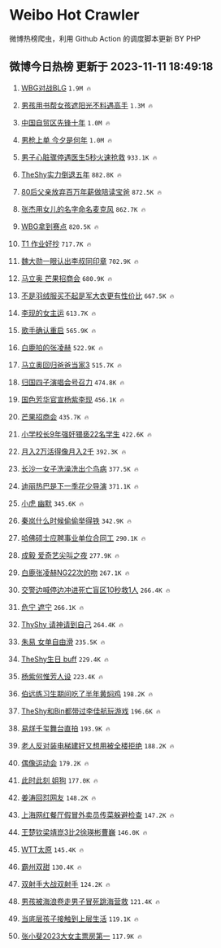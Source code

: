 # Weibo Hot Crawler 



微博热榜爬虫，利用 Github Action 的调度脚本更新 BY PHP 


## 微博今日热榜 更新于 2023-11-11 18:49:18 
1. [WBG对战BLG](https://s.weibo.com/weibo?q=%23WBG%E5%AF%B9%E6%88%98BLG%23&t=31&band_rank=1&Refer=top) `1.9M 🔥` 

1. [男孩用书帮女孩遮阳光不料遇高手](https://s.weibo.com/weibo?q=%23%E7%94%B7%E5%AD%A9%E7%94%A8%E4%B9%A6%E5%B8%AE%E5%A5%B3%E5%AD%A9%E9%81%AE%E9%98%B3%E5%85%89%E4%B8%8D%E6%96%99%E9%81%87%E9%AB%98%E6%89%8B%23&t=31&band_rank=2&Refer=top) `1.3M 🔥` 

1. [中国自贸区先锋十年](https://s.weibo.com/weibo?q=%23%E4%B8%AD%E5%9B%BD%E8%87%AA%E8%B4%B8%E5%8C%BA%E5%85%88%E9%94%8B%E5%8D%81%E5%B9%B4%23&t=31&band_rank=3&Refer=top) `1.0M 🔥` 

1. [男枪上单 今夕是何年](https://s.weibo.com/weibo?q=%E7%94%B7%E6%9E%AA%E4%B8%8A%E5%8D%95%20%E4%BB%8A%E5%A4%95%E6%98%AF%E4%BD%95%E5%B9%B4&t=31&band_rank=4&Refer=top) `1.0M 🔥` 

1. [男子心脏骤停遇医生5秒火速抢救](https://s.weibo.com/weibo?q=%23%E7%94%B7%E5%AD%90%E5%BF%83%E8%84%8F%E9%AA%A4%E5%81%9C%E9%81%87%E5%8C%BB%E7%94%9F5%E7%A7%92%E7%81%AB%E9%80%9F%E6%8A%A2%E6%95%91%23&t=31&band_rank=5&Refer=top) `933.1K 🔥` 

1. [TheShy实力倒退五年](https://s.weibo.com/weibo?q=%23TheShy%E5%AE%9E%E5%8A%9B%E5%80%92%E9%80%80%E4%BA%94%E5%B9%B4%23&t=31&band_rank=6&Refer=top) `882.8K 🔥` 

1. [80后父亲放弃百万年薪做陪读宝爸](https://s.weibo.com/weibo?q=%2380%E5%90%8E%E7%88%B6%E4%BA%B2%E6%94%BE%E5%BC%83%E7%99%BE%E4%B8%87%E5%B9%B4%E8%96%AA%E5%81%9A%E9%99%AA%E8%AF%BB%E5%AE%9D%E7%88%B8%23&t=31&band_rank=7&Refer=top) `872.5K 🔥` 

1. [张杰用女儿的名字命名麦克风](https://s.weibo.com/weibo?q=%23%E5%BC%A0%E6%9D%B0%E7%94%A8%E5%A5%B3%E5%84%BF%E7%9A%84%E5%90%8D%E5%AD%97%E5%91%BD%E5%90%8D%E9%BA%A6%E5%85%8B%E9%A3%8E%23&t=31&band_rank=8&Refer=top) `862.7K 🔥` 

1. [WBG拿到赛点](https://s.weibo.com/weibo?q=WBG%E6%8B%BF%E5%88%B0%E8%B5%9B%E7%82%B9&t=31&band_rank=9&Refer=top) `820.5K 🔥` 

1. [T1 作业好抄](https://s.weibo.com/weibo?q=T1%20%E4%BD%9C%E4%B8%9A%E5%A5%BD%E6%8A%84&t=31&band_rank=10&Refer=top) `717.7K 🔥` 

1. [魏大勋一眼认出李叔同印章](https://s.weibo.com/weibo?q=%23%E9%AD%8F%E5%A4%A7%E5%8B%8B%E4%B8%80%E7%9C%BC%E8%AE%A4%E5%87%BA%E6%9D%8E%E5%8F%94%E5%90%8C%E5%8D%B0%E7%AB%A0%23&t=31&band_rank=11&Refer=top) `702.9K 🔥` 

1. [马立奥 芒果招商会](https://s.weibo.com/weibo?q=%E9%A9%AC%E7%AB%8B%E5%A5%A5%20%E8%8A%92%E6%9E%9C%E6%8B%9B%E5%95%86%E4%BC%9A&t=31&band_rank=12&Refer=top) `680.9K 🔥` 

1. [不是羽绒服买不起是军大衣更有性价比](https://s.weibo.com/weibo?q=%23%E4%B8%8D%E6%98%AF%E7%BE%BD%E7%BB%92%E6%9C%8D%E4%B9%B0%E4%B8%8D%E8%B5%B7%E6%98%AF%E5%86%9B%E5%A4%A7%E8%A1%A3%E6%9B%B4%E6%9C%89%E6%80%A7%E4%BB%B7%E6%AF%94%23&t=31&band_rank=13&Refer=top) `667.5K 🔥` 

1. [李现的女主运](https://s.weibo.com/weibo?q=%23%E6%9D%8E%E7%8E%B0%E7%9A%84%E5%A5%B3%E4%B8%BB%E8%BF%90%23&t=31&band_rank=14&Refer=top) `613.7K 🔥` 

1. [歌手确认重启](https://s.weibo.com/weibo?q=%23%E6%AD%8C%E6%89%8B%E7%A1%AE%E8%AE%A4%E9%87%8D%E5%90%AF%23&t=31&band_rank=15&Refer=top) `565.9K 🔥` 

1. [白鹿拍的张凌赫](https://s.weibo.com/weibo?q=%23%E7%99%BD%E9%B9%BF%E6%8B%8D%E7%9A%84%E5%BC%A0%E5%87%8C%E8%B5%AB%23&t=31&band_rank=16&Refer=top) `522.9K 🔥` 

1. [马立奥回归爸爸当家3](https://s.weibo.com/weibo?q=%23%E9%A9%AC%E7%AB%8B%E5%A5%A5%E5%9B%9E%E5%BD%92%E7%88%B8%E7%88%B8%E5%BD%93%E5%AE%B63%23&t=31&band_rank=17&Refer=top) `515.7K 🔥` 

1. [归国四子演唱会号召力](https://s.weibo.com/weibo?q=%23%E5%BD%92%E5%9B%BD%E5%9B%9B%E5%AD%90%E6%BC%94%E5%94%B1%E4%BC%9A%E5%8F%B7%E5%8F%AC%E5%8A%9B%23&t=31&band_rank=18&Refer=top) `474.8K 🔥` 

1. [国色芳华官宣杨紫李现](https://s.weibo.com/weibo?q=%23%E5%9B%BD%E8%89%B2%E8%8A%B3%E5%8D%8E%E5%AE%98%E5%AE%A3%E6%9D%A8%E7%B4%AB%E6%9D%8E%E7%8E%B0%23&t=31&band_rank=19&Refer=top) `456.1K 🔥` 

1. [芒果招商会](https://s.weibo.com/weibo?q=%E8%8A%92%E6%9E%9C%E6%8B%9B%E5%95%86%E4%BC%9A&t=31&band_rank=20&Refer=top) `435.7K 🔥` 

1. [小学校长9年强奸猥亵22名学生](https://s.weibo.com/weibo?q=%23%E5%B0%8F%E5%AD%A6%E6%A0%A1%E9%95%BF9%E5%B9%B4%E5%BC%BA%E5%A5%B8%E7%8C%A5%E4%BA%B522%E5%90%8D%E5%AD%A6%E7%94%9F%23&t=31&band_rank=21&Refer=top) `422.6K 🔥` 

1. [月入2万活得像月入2千](https://s.weibo.com/weibo?q=%23%E6%9C%88%E5%85%A52%E4%B8%87%E6%B4%BB%E5%BE%97%E5%83%8F%E6%9C%88%E5%85%A52%E5%8D%83%23&t=31&band_rank=22&Refer=top) `392.3K 🔥` 

1. [长沙一女子洗澡洗出个鸟病](https://s.weibo.com/weibo?q=%23%E9%95%BF%E6%B2%99%E4%B8%80%E5%A5%B3%E5%AD%90%E6%B4%97%E6%BE%A1%E6%B4%97%E5%87%BA%E4%B8%AA%E9%B8%9F%E7%97%85%23&t=31&band_rank=23&Refer=top) `377.5K 🔥` 

1. [迪丽热巴是下一季花少导演](https://s.weibo.com/weibo?q=%23%E8%BF%AA%E4%B8%BD%E7%83%AD%E5%B7%B4%E6%98%AF%E4%B8%8B%E4%B8%80%E5%AD%A3%E8%8A%B1%E5%B0%91%E5%AF%BC%E6%BC%94%23&t=31&band_rank=24&Refer=top) `371.1K 🔥` 

1. [小虎 幽默](https://s.weibo.com/weibo?q=%E5%B0%8F%E8%99%8E%20%E5%B9%BD%E9%BB%98&t=31&band_rank=25&Refer=top) `345.6K 🔥` 

1. [秦岚什么时候偷偷举得铁](https://s.weibo.com/weibo?q=%23%E7%A7%A6%E5%B2%9A%E4%BB%80%E4%B9%88%E6%97%B6%E5%80%99%E5%81%B7%E5%81%B7%E4%B8%BE%E5%BE%97%E9%93%81%23&t=31&band_rank=26&Refer=top) `342.9K 🔥` 

1. [哈佛硕士应聘事业单位合同工](https://s.weibo.com/weibo?q=%23%E5%93%88%E4%BD%9B%E7%A1%95%E5%A3%AB%E5%BA%94%E8%81%98%E4%BA%8B%E4%B8%9A%E5%8D%95%E4%BD%8D%E5%90%88%E5%90%8C%E5%B7%A5%23&t=31&band_rank=27&Refer=top) `290.1K 🔥` 

1. [成毅 爱奇艺尖叫之夜](https://s.weibo.com/weibo?q=%E6%88%90%E6%AF%85%20%E7%88%B1%E5%A5%87%E8%89%BA%E5%B0%96%E5%8F%AB%E4%B9%8B%E5%A4%9C&t=31&band_rank=28&Refer=top) `277.9K 🔥` 

1. [白鹿张凌赫NG22次的吻](https://s.weibo.com/weibo?q=%23%E7%99%BD%E9%B9%BF%E5%BC%A0%E5%87%8C%E8%B5%ABNG22%E6%AC%A1%E7%9A%84%E5%90%BB%23&t=31&band_rank=29&Refer=top) `267.1K 🔥` 

1. [交警边喊停边冲进死亡盲区10秒救1人](https://s.weibo.com/weibo?q=%23%E4%BA%A4%E8%AD%A6%E8%BE%B9%E5%96%8A%E5%81%9C%E8%BE%B9%E5%86%B2%E8%BF%9B%E6%AD%BB%E4%BA%A1%E7%9B%B2%E5%8C%BA10%E7%A7%92%E6%95%911%E4%BA%BA%23&t=31&band_rank=30&Refer=top) `266.4K 🔥` 

1. [危宁 遮宁](https://s.weibo.com/weibo?q=%E5%8D%B1%E5%AE%81%20%E9%81%AE%E5%AE%81&t=31&band_rank=31&Refer=top) `266.1K 🔥` 

1. [ThyShy 请神请到自己](https://s.weibo.com/weibo?q=ThyShy%20%E8%AF%B7%E7%A5%9E%E8%AF%B7%E5%88%B0%E8%87%AA%E5%B7%B1&t=31&band_rank=32&Refer=top) `264.4K 🔥` 

1. [朱易 女单自由滑](https://s.weibo.com/weibo?q=%E6%9C%B1%E6%98%93%20%E5%A5%B3%E5%8D%95%E8%87%AA%E7%94%B1%E6%BB%91&t=31&band_rank=33&Refer=top) `235.5K 🔥` 

1. [TheShy生日 buff](https://s.weibo.com/weibo?q=TheShy%E7%94%9F%E6%97%A5%20buff&t=31&band_rank=34&Refer=top) `229.4K 🔥` 

1. [杨紫何惟芳人设](https://s.weibo.com/weibo?q=%23%E6%9D%A8%E7%B4%AB%E4%BD%95%E6%83%9F%E8%8A%B3%E4%BA%BA%E8%AE%BE%23&t=31&band_rank=35&Refer=top) `223.4K 🔥` 

1. [伯远练习生期间吃了半年黄焖鸡](https://s.weibo.com/weibo?q=%23%E4%BC%AF%E8%BF%9C%E7%BB%83%E4%B9%A0%E7%94%9F%E6%9C%9F%E9%97%B4%E5%90%83%E4%BA%86%E5%8D%8A%E5%B9%B4%E9%BB%84%E7%84%96%E9%B8%A1%23&t=31&band_rank=36&Refer=top) `198.2K 🔥` 

1. [TheShy和Bin都带过李佳航玩游戏](https://s.weibo.com/weibo?q=%23TheShy%E5%92%8CBin%E9%83%BD%E5%B8%A6%E8%BF%87%E6%9D%8E%E4%BD%B3%E8%88%AA%E7%8E%A9%E6%B8%B8%E6%88%8F%23&t=31&band_rank=37&Refer=top) `196.6K 🔥` 

1. [易烊千玺舞台直拍](https://s.weibo.com/weibo?q=%E6%98%93%E7%83%8A%E5%8D%83%E7%8E%BA%E8%88%9E%E5%8F%B0%E7%9B%B4%E6%8B%8D&t=31&band_rank=38&Refer=top) `193.9K 🔥` 

1. [老人反对装电梯建好又想用被全楼拒绝](https://s.weibo.com/weibo?q=%23%E8%80%81%E4%BA%BA%E5%8F%8D%E5%AF%B9%E8%A3%85%E7%94%B5%E6%A2%AF%E5%BB%BA%E5%A5%BD%E5%8F%88%E6%83%B3%E7%94%A8%E8%A2%AB%E5%85%A8%E6%A5%BC%E6%8B%92%E7%BB%9D%23&t=31&band_rank=39&Refer=top) `188.2K 🔥` 

1. [偶像运动会](https://s.weibo.com/weibo?q=%E5%81%B6%E5%83%8F%E8%BF%90%E5%8A%A8%E4%BC%9A&t=31&band_rank=40&Refer=top) `179.2K 🔥` 

1. [此时此刻 姐狗](https://s.weibo.com/weibo?q=%E6%AD%A4%E6%97%B6%E6%AD%A4%E5%88%BB%20%E5%A7%90%E7%8B%97&t=31&band_rank=41&Refer=top) `177.0K 🔥` 

1. [姜涛回怼网友](https://s.weibo.com/weibo?q=%23%E5%A7%9C%E6%B6%9B%E5%9B%9E%E6%80%BC%E7%BD%91%E5%8F%8B%23&t=31&band_rank=42&Refer=top) `148.2K 🔥` 

1. [上海网红餐厅假冒外卖员传菜躲避检查](https://s.weibo.com/weibo?q=%23%E4%B8%8A%E6%B5%B7%E7%BD%91%E7%BA%A2%E9%A4%90%E5%8E%85%E5%81%87%E5%86%92%E5%A4%96%E5%8D%96%E5%91%98%E4%BC%A0%E8%8F%9C%E8%BA%B2%E9%81%BF%E6%A3%80%E6%9F%A5%23&t=31&band_rank=43&Refer=top) `147.2K 🔥` 

1. [王楚钦梁靖崑3比2徐瑛彬曹巍](https://s.weibo.com/weibo?q=%23%E7%8E%8B%E6%A5%9A%E9%92%A6%E6%A2%81%E9%9D%96%E5%B4%913%E6%AF%942%E5%BE%90%E7%91%9B%E5%BD%AC%E6%9B%B9%E5%B7%8D%23&t=31&band_rank=44&Refer=top) `146.0K 🔥` 

1. [WTT太原](https://s.weibo.com/weibo?q=WTT%E5%A4%AA%E5%8E%9F&t=31&band_rank=45&Refer=top) `145.4K 🔥` 

1. [霸州双甜](https://s.weibo.com/weibo?q=%E9%9C%B8%E5%B7%9E%E5%8F%8C%E7%94%9C&t=31&band_rank=46&Refer=top) `130.4K 🔥` 

1. [双射手大战双射手](https://s.weibo.com/weibo?q=%E5%8F%8C%E5%B0%84%E6%89%8B%E5%A4%A7%E6%88%98%E5%8F%8C%E5%B0%84%E6%89%8B&t=31&band_rank=47&Refer=top) `124.2K 🔥` 

1. [男孩被海浪卷走男子冒死跳海营救](https://s.weibo.com/weibo?q=%23%E7%94%B7%E5%AD%A9%E8%A2%AB%E6%B5%B7%E6%B5%AA%E5%8D%B7%E8%B5%B0%E7%94%B7%E5%AD%90%E5%86%92%E6%AD%BB%E8%B7%B3%E6%B5%B7%E8%90%A5%E6%95%91%23&t=31&band_rank=48&Refer=top) `121.4K 🔥` 

1. [当底层孩子接触到上层生活](https://s.weibo.com/weibo?q=%E5%BD%93%E5%BA%95%E5%B1%82%E5%AD%A9%E5%AD%90%E6%8E%A5%E8%A7%A6%E5%88%B0%E4%B8%8A%E5%B1%82%E7%94%9F%E6%B4%BB&t=31&band_rank=49&Refer=top) `119.1K 🔥` 

1. [张小斐2023大女主票房第一](https://s.weibo.com/weibo?q=%23%E5%BC%A0%E5%B0%8F%E6%96%902023%E5%A4%A7%E5%A5%B3%E4%B8%BB%E7%A5%A8%E6%88%BF%E7%AC%AC%E4%B8%80%23&t=31&band_rank=50&Refer=top) `117.9K 🔥` 

